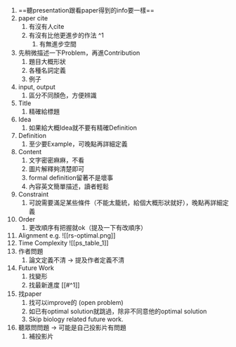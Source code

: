 1. ==聽presentation跟看paper得到的info要一樣==
2. paper cite
    1. 有沒有人cite
    2. 有沒有比他更進步的作法 ^1
        1. 有無進步空間
3. 先稍微描述一下Problem，再進Contribution
    1. 題目大概形狀
    2. 各種名詞定義
    3. 例子
4. input, output
    1. 區分不同顏色，方便辨識
5. Title
    1. 精確給標題
6. Idea
	1. 如果給大概Idea就不要有精確Definition
7. Definition
    1. 至少要Example，可晚點再詳細定義
8. Content
    1. 文字密密麻麻，不看
    2. 圖片解釋夠清楚即可
    3. formal definition留著不是壞事
    4. 內容英文簡單描述，讀者輕鬆
9. Constraint
    1. 可說需要滿足某些條件（不能太籠統，給個大概形狀就好），晚點再詳細定義
10. Order
	1. 更改順序有把握就ok（提及一下有改順序）
11. Alignment
    e.g. ![[rs-optimal.png]]
12. Time Complexity ![[ps_table_1]]
13. 作者問題
	1. 論文定義不清 → 提及作者定義不清
14. Future Work
	1. 找變形
	2. 找最新進度 [[#^1]]
15. 找paper
	1. 找可以improve的 (open problem)
	2. 如已有optimal solution就跳過，除非不同意他的optimal solution
	3. Skip biology related future work.
16. 聽眾問問題 $\rightarrow$ 可能是自己投影片有問題
	1. 補投影片